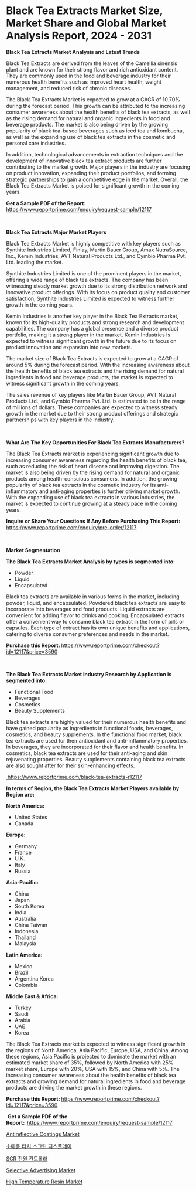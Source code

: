 <p><h1>Black Tea Extracts Market Size, Market Share and Global Market Analysis Report, 2024 - 2031</h1></p><p><strong>Black Tea Extracts Market Analysis and Latest Trends</strong></p>
<p><p>Black Tea Extracts are derived from the leaves of the Camellia sinensis plant and are known for their strong flavor and rich antioxidant content. They are commonly used in the food and beverage industry for their numerous health benefits such as improved heart health, weight management, and reduced risk of chronic diseases.</p><p>The Black Tea Extracts Market is expected to grow at a CAGR of 10.70% during the forecast period. This growth can be attributed to the increasing consumer awareness about the health benefits of black tea extracts, as well as the rising demand for natural and organic ingredients in food and beverage products. The market is also being driven by the growing popularity of black tea-based beverages such as iced tea and kombucha, as well as the expanding use of black tea extracts in the cosmetic and personal care industries.</p><p>In addition, technological advancements in extraction techniques and the development of innovative black tea extract products are further contributing to the market growth. Major players in the industry are focusing on product innovation, expanding their product portfolios, and forming strategic partnerships to gain a competitive edge in the market. Overall, the Black Tea Extracts Market is poised for significant growth in the coming years.</p></p>
<p><strong>Get a Sample PDF of the Report:&nbsp;</strong> <a href="https://www.reportprime.com/enquiry/request-sample/12117">https://www.reportprime.com/enquiry/request-sample/12117</a></p>
<p>&nbsp;</p>
<p><strong>Black Tea Extracts Major Market Players</strong></p>
<p><p>Black Tea Extracts Market is highly competitive with key players such as Synthite Industries Limited, Finlay, Martin Bauer Group, Amax NutraSource, Inc., Kemin Industries, AVT Natural Products Ltd., and Cymbio Pharma Pvt. Ltd. leading the market.</p><p>Synthite Industries Limited is one of the prominent players in the market, offering a wide range of black tea extracts. The company has been witnessing steady market growth due to its strong distribution network and innovative product offerings. With its focus on product quality and customer satisfaction, Synthite Industries Limited is expected to witness further growth in the coming years.</p><p>Kemin Industries is another key player in the Black Tea Extracts market, known for its high-quality products and strong research and development capabilities. The company has a global presence and a diverse product portfolio, making it a strong player in the market. Kemin Industries is expected to witness significant growth in the future due to its focus on product innovation and expansion into new markets.</p><p>The market size of Black Tea Extracts is expected to grow at a CAGR of around 5% during the forecast period. With the increasing awareness about the health benefits of black tea extracts and the rising demand for natural ingredients in food and beverage products, the market is expected to witness significant growth in the coming years.</p><p>The sales revenue of key players like Martin Bauer Group, AVT Natural Products Ltd., and Cymbio Pharma Pvt. Ltd. is estimated to be in the range of millions of dollars. These companies are expected to witness steady growth in the market due to their strong product offerings and strategic partnerships with key players in the industry.</p></p>
<p>&nbsp;</p>
<p><strong>What Are The Key Opportunities For Black Tea Extracts Manufacturers?</strong></p>
<p><p>The Black Tea Extracts market is experiencing significant growth due to increasing consumer awareness regarding the health benefits of black tea, such as reducing the risk of heart disease and improving digestion. The market is also being driven by the rising demand for natural and organic products among health-conscious consumers. In addition, the growing popularity of black tea extracts in the cosmetic industry for its anti-inflammatory and anti-aging properties is further driving market growth. With the expanding use of black tea extracts in various industries, the market is expected to continue growing at a steady pace in the coming years.</p></p>
<p><strong>Inquire or Share Your Questions If Any Before Purchasing This Report:</strong> <a href="https://www.reportprime.com/enquiry/pre-order/12117">https://www.reportprime.com/enquiry/pre-order/12117</a></p>
<p>&nbsp;</p>
<p><strong>Market Segmentation</strong></p>
<p><strong>The Black Tea Extracts Market Analysis by types is segmented into:</strong></p>
<p><ul><li>Powder</li><li>Liquid</li><li>Encapsulated</li></ul></p>
<p><p>Black tea extracts are available in various forms in the market, including powder, liquid, and encapsulated. Powdered black tea extracts are easy to incorporate into beverages and food products. Liquid extracts are convenient for adding flavor to drinks and cooking. Encapsulated extracts offer a convenient way to consume black tea extract in the form of pills or capsules. Each type of extract has its own unique benefits and applications, catering to diverse consumer preferences and needs in the market.</p></p>
<p><strong>Purchase this Report:&nbsp;</strong><a href="https://www.reportprime.com/checkout?id=12117&price=3590">https://www.reportprime.com/checkout?id=12117&price=3590</a></p>
<p>&nbsp;</p>
<p><strong>The Black Tea Extracts Market Industry Research by Application is segmented into:</strong></p>
<p><ul><li>Functional Food</li><li>Beverages</li><li>Cosmetics</li><li>Beauty Supplements</li></ul></p>
<p><p>Black tea extracts are highly valued for their numerous health benefits and have gained popularity as ingredients in functional foods, beverages, cosmetics, and beauty supplements. In the functional food market, black tea extracts are used for their antioxidant and anti-inflammatory properties. In beverages, they are incorporated for their flavor and health benefits. In cosmetics, black tea extracts are used for their anti-aging and skin rejuvenating properties. Beauty supplements containing black tea extracts are also sought after for their skin-enhancing effects.</p></p>
<p><a href="https://www.reportprime.com/black-tea-extracts-r12117">&nbsp;https://www.reportprime.com/black-tea-extracts-r12117</a></p>
<p><strong>In terms of Region, the Black Tea Extracts Market Players available by Region are:</strong></p>
<p>
    <p> <strong> North America: </strong>
        <ul>
            <li>United States</li>
            <li>Canada</li>
        </ul>
        </p> 
    <p> <strong> Europe: </strong>
        <ul>
            <li>Germany</li>
            <li>France</li>
            <li>U.K.</li>
            <li>Italy</li>
            <li>Russia</li>
        </ul>
        </p> 
    <p> <strong> Asia-Pacific: </strong>
        <ul>
            <li>China</li>
            <li>Japan</li>
            <li>South Korea</li>
            <li>India</li>
            <li>Australia</li>
            <li>China Taiwan</li>
            <li>Indonesia</li>
            <li>Thailand</li>
            <li>Malaysia</li>
        </ul>
        </p> 
    <p> <strong> Latin America: </strong>
        <ul>
            <li>Mexico</li>
            <li>Brazil</li>
            <li>Argentina Korea</li>
            <li>Colombia</li>
        </ul>
        </p> 
    <p> <strong> Middle East & Africa: </strong>
        <ul>
            <li>Turkey</li>
            <li>Saudi</li>
            <li>Arabia</li>
            <li>UAE</li>
            <li>Korea</li>
        </ul>
    </p>
    </p>
<p><p>The Black Tea Extracts market is expected to witness significant growth in the regions of North America, Asia Pacific, Europe, USA, and China. Among these regions, Asia Pacific is projected to dominate the market with an estimated market share of 35%, followed by North America with 25% market share, Europe with 20%, USA with 15%, and China with 5%. The increasing consumer awareness about the health benefits of black tea extracts and growing demand for natural ingredients in food and beverage products are driving the market growth in these regions.</p></p>
<p><strong>Purchase this Report: </strong><a href="https://www.reportprime.com/checkout?id=12117&price=3590">https://www.reportprime.com/checkout?id=12117&price=3590</a></p>
<p>&nbsp;<strong>Get a Sample PDF of the Report:&nbsp;&nbsp;</strong><a href="https://www.reportprime.com/enquiry/request-sample/12117">https://www.reportprime.com/enquiry/request-sample/12117</a></p>
<p><strong></strong></p>
<p><p><a href="https://github.com/kumertitash/Market-Research-Report-List-1/blob/main/antireflective-coatings-market.md">Antireflective Coatings Market</a></p><p><a href="https://medium.com/@kelleebernier185_40276/retail-touch-screen-display-%EC%8B%9C%EC%9E%A5%EC%97%90-%EB%8C%80%ED%95%9C-%ED%86%B5%EC%B0%B0-%EC%8B%9C%EC%9E%A5-%EC%B0%B8%EA%B0%80%EC%9E%90-%EC%8B%9C%EC%9E%A5-%EA%B7%9C%EB%AA%A8-%EC%A7%80%EB%A6%AC%EC%A0%81-%EC%A7%80%EC%97%AD-%EB%B0%8F-%EC%98%88%EC%B8%A1-2024-2031-e8b89dd9eb91">소매용 터치 스크린 디스플레이</a></p><p><a href="https://medium.com/@aliansikuli_6793/2024%EB%85%84%EB%B6%80%ED%84%B0-2031%EB%85%84%EA%B9%8C%EC%A7%80%EC%9D%98-scr-%ED%8C%8C%EC%9B%8C-%EC%BB%A8%ED%8A%B8%EB%A1%A4%EB%9F%AC-%EC%8B%9C%EC%9E%A5-%EC%A0%90%EC%9C%A0%EC%9C%A8-%EB%B0%8F-%EA%B2%BD%EC%9F%81-%EA%B2%BD%EA%B4%80%EC%97%90-%EB%8C%80%ED%95%9C-%ED%86%B5%EC%B0%B0%EB%A0%A5-9234551f93d5">SCR 전원 컨트롤러</a></p><p><a href="https://www.linkedin.com/pulse/selective-advertising-market-size-type-display-advertisinginterstitial-kxs4f">Selective Advertising Market</a></p><p><a href="https://github.com/amapolalg/Market-Research-Report-List-1/blob/main/high-temperature-resin-market.md">High Temperature Resin Market</a></p></p>